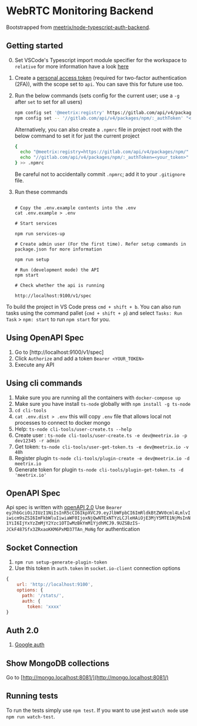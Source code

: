 # WebRTC Monitoring Backend

Bootstrapped from [meetrix/node-typescript-auth-backend](https://gitlab.com/meetrix/general/project-templates/node-typescript-auth-backend).

## Getting started

0. Set VSCode's Typescript import module specifier for the workspace to `relative` for more information have a look [here](#import-path-quirks)

1. Create a [personal access token](https://docs.gitlab.com/ee/user/profile/personal_access_tokens.html#create-a-personal-access-token) (required for two-factor authentication (2FA)), with the scope set to `api`. You can save this for future use too.

2. Run the below commands (sets config for the current user; use a `-g` after `set` to set for all users)

   ```sh
   npm config set '@meetrix:registry' https://gitlab.com/api/v4/packages/npm/
   npm config set -- '//gitlab.com/api/v4/packages/npm/:_authToken' "<your_token>"
   ```

   Alternatively, you can also create a `.npmrc` file in project root with the below command to set it for just the current project

   ```sh
   {
     echo "@meetrix:registry=https://gitlab.com/api/v4/packages/npm/"
     echo "//gitlab.com/api/v4/packages/npm/:_authToken=<your_token>"
   } >> .npmrc
   ```

   Be careful not to accidentally commit `.npmrc`; add it to your `.gitignore` file.

3. Run these commands

   ```shell

   # Copy the .env.example contents into the .env
   cat .env.example > .env

   # Start services

   npm run services-up

   # Create admin user (For the first time). Refer setup commands in package.json for more information

   npm run setup

   # Run (development mode) the API
   npm start

   # Check whether the api is running

   http://localhost:9100/v1/spec
   ```

To build the project in VS Code press `cmd + shift + b`. You can also run tasks using the command pallet (`cmd + shift + p`) and select `Tasks: Run Task` > `npm: start` to run `npm start` for you.

## Using OpenAPI Spec

1. Go to [http://localhost:9100/v1/spec]
2. Click `Authorize` and add a token `Bearer <YOUR_TOKEN>`
3. Execute any API

## Using cli commands

1. Make sure you are running all the containers with `docker-compose up`
2. Make sure you have install `ts-node` globally with `npm install -g ts-node`
3. `cd cli-tools`
4. `cat .env.dist > .env` this will copy `.env` file that allows local not processes to connect to docker mongo
5. Help: `ts-node cli-tools/user-create.ts --help`
6. Create user : `ts-node cli-tools/user-create.ts -e dev@meetrix.io -p dev12345 -r admin`
7. Get token: `ts-node cli-tools/user-get-token.ts -e dev@meetrix.io -v 48h`
8. Register plugin `ts-node cli-tools/plugin-create -e dev@meetrix.io -d meetrix.io`
9. Generate token for plugin `ts-node cli-tools/plugin-get-token.ts -d 'meetrix.io'`

## OpenAPI Spec

Api spec is written with [openAPI 2.0](https://editor.swagger.io)
Use `Bearer eyJhbGciOiJIUzI1NiIsInR5cCI6IkpXVCJ9.eyJlbWFpbCI6ImRldkBtZWV0cml4LmlvIiwicm9sZSI6ImFkbWluIiwiaWF0IjoxNjQwNTExNTYzLCJleHAiOjE3MjY5MTE1NjMsInN1YiI6IjYxYzZmMjY2Yzc1OTIwMzBkYmM1YjdhMCJ9.9UZSBzIS-JCkF487Sfx3ZRxaoKKM6PxMD37TAn_MoNg` for authentication

## Socket Connection

1. `npm run setup-generate-plugin-token`
2. Use this token in `auth.token` in `socket.io-client` connection options

```js
{
    url: 'http://localhost:9100',
    options: {
      path: '/stats/',
      auth: {
        token: 'xxxx'
}
```

## Auth 2.0

1. [Google auth](https://developers.google.com/identity/sign-in/web/sign-in)

## Show MongoDB collections

Go to [http://mongo.localhost:8081/](http://mongo.localhost:8081/)

## Running tests

To run the tests simply use `npm test`. If you want to use jest `watch mode` use `npm run watch-test`.
